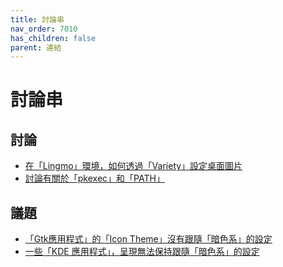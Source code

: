```yaml
---
title: 討論串
nav_order: 7010
has_children: false
parent: 連結
---
```



# 討論串




## 討論

* [在「Lingmo」環境，如何透過「Variety」設定桌面圖片](https://github.com/orgs/LingmoOS/discussions/20#discussioncomment-10852058)
* [討論有關於「pkexec」和「PATH」](https://github.com/orgs/LingmoOS/discussions/25#discussion-7293264)




## 議題

* [「Gtk應用程式」的「Icon Theme」沒有跟隨「暗色系」的設定](https://github.com/LingmoOS/lingmo-settings/issues/27#issue-2565574014)
* [一些「KDE 應用程式」，呈現無法保持跟隨「暗色系」的設定](https://github.com/LingmoOS/lingmo-settings/issues/28#issue-2565730121)
